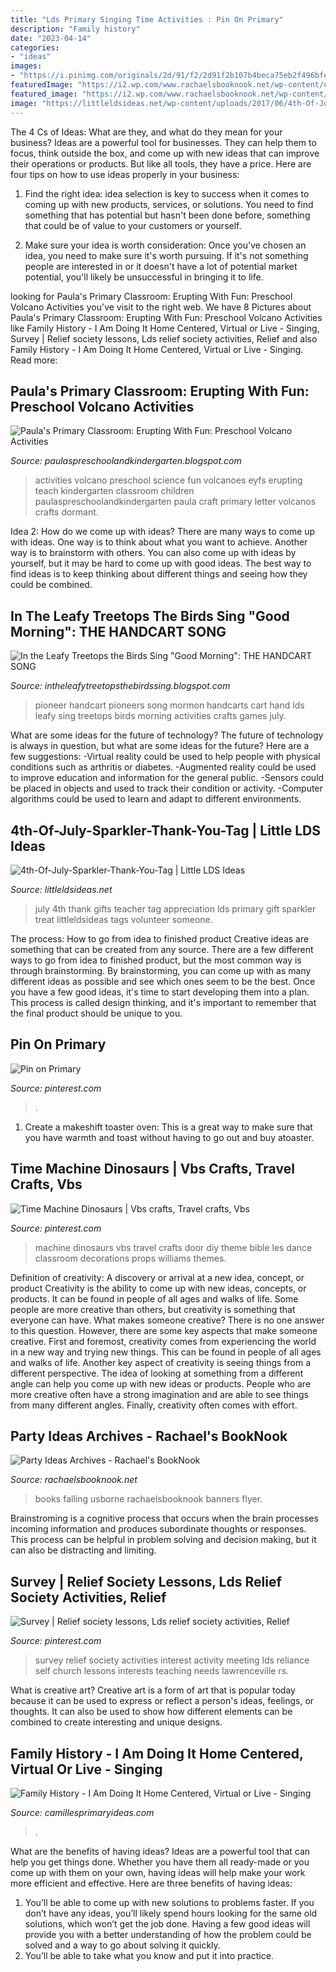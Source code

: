 ```yaml
---
title: "Lds Primary Singing Time Activities : Pin On Primary"
description: "Family history"
date: "2023-04-14"
categories:
- "ideas"
images:
- "https://i.pinimg.com/originals/2d/91/f2/2d91f2b107b4beca75eb2f496bfec2d5.jpg"
featuredImage: "https://i2.wp.com/www.rachaelsbooknook.net/wp-content/uploads/2014/08/Falling-for-Books-Flyer1.jpg"
featured_image: "https://i2.wp.com/www.rachaelsbooknook.net/wp-content/uploads/2014/08/Falling-for-Books-Flyer1.jpg"
image: "https://littleldsideas.net/wp-content/uploads/2017/06/4th-Of-July-Sparkler-Thank-You-Tag.png"
---
```



The 4 Cs of Ideas: What are they, and what do they mean for your business?
Ideas are a powerful tool for businesses. They can help them to focus, think outside the box, and come up with new ideas that can improve their operations or products. But like all tools, they have a price. Here are four tips on how to use ideas properly in your business:
1. Find the right idea: idea selection is key to success when it comes to coming up with new products, services, or solutions. You need to find something that has potential but hasn't been done before, something that could be of value to your customers or yourself.

2. Make sure your idea is worth consideration: Once you've chosen an idea, you need to make sure it's worth pursuing. If it's not something people are interested in or it doesn't have a lot of potential market potential, you'll likely be unsuccessful in bringing it to life.

	

		
looking for Paula&#039;s Primary Classroom: Erupting With Fun: Preschool Volcano Activities you've visit to the right web. We have 8 Pictures about Paula&#039;s Primary Classroom: Erupting With Fun: Preschool Volcano Activities like Family History - I Am Doing It Home Centered, Virtual or Live - Singing, Survey | Relief society lessons, Lds relief society activities, Relief and also Family History - I Am Doing It Home Centered, Virtual or Live - Singing. Read more:
		
    
## Paula&#039;s Primary Classroom: Erupting With Fun: Preschool Volcano Activities

<img loading=lazy src="https://2.bp.blogspot.com/-0ijiDYkBT1M/V0uYVzVkmcI/AAAAAAAAF9A/-q7SmXzVd3ohiL1eses5nOl33dV2WRVKwCKgB/s1600/Volcanoes.jpg" onerror="this.onerror=null;this.src='https://tse3.mm.bing.net/th?id=OIP.gAP8Uv_GIYVRD8LNpV14jQHaQH&amp;pid=15.1';" alt="Paula&#039;s Primary Classroom: Erupting With Fun: Preschool Volcano Activities">

_Source: paulaspreschoolandkindergarten.blogspot.com_

>activities volcano preschool science fun volcanoes eyfs erupting teach kindergarten classroom children paulaspreschoolandkindergarten paula craft primary letter volcanos crafts dormant. 

	

Idea 2: How do we come up with ideas?
There are many ways to come up with ideas. One way is to think about what you want to achieve. Another way is to brainstorm with others. You can also come up with ideas by yourself, but it may be hard to come up with good ideas. The best way to find ideas is to keep thinking about different things and seeing how they could be combined.

    
## In The Leafy Treetops The Birds Sing &quot;Good Morning&quot;: THE HANDCART SONG

<img loading=lazy src="http://4.bp.blogspot.com/-nWQBsNg51mk/T_u15iIF8JI/AAAAAAAAAa8/M5lzx-gQSwM/s1600/Pioneers-Handcarts.png" onerror="this.onerror=null;this.src='https://tse1.mm.bing.net/th?id=OIP.5URSyF2dHoEx-0dsph6-5wHaFe&amp;pid=15.1';" alt="In the Leafy Treetops the Birds Sing &quot;Good Morning&quot;: THE HANDCART SONG">

_Source: intheleafytreetopsthebirdssing.blogspot.com_

>pioneer handcart pioneers song mormon handcarts cart hand lds leafy sing treetops birds morning activities crafts games july. 

	

What are some ideas for the future of technology?
The future of technology is always in question, but what are some ideas for the future? Here are a few suggestions: 
-Virtual reality could be used to help people with physical conditions such as arthritis or diabetes. 
-Augmented reality could be used to improve education and information for the general public. 
-Sensors could be placed in objects and used to track their condition or activity. 
-Computer algorithms could be used to learn and adapt to different environments.

    
## 4th-Of-July-Sparkler-Thank-You-Tag | Little LDS Ideas

<img loading=lazy src="https://littleldsideas.net/wp-content/uploads/2017/06/4th-Of-July-Sparkler-Thank-You-Tag.png" onerror="this.onerror=null;this.src='https://tse4.mm.bing.net/th?id=OIP.IkgpezbnXhY-RShWGLJsJwHaLG&amp;pid=15.1';" alt="4th-Of-July-Sparkler-Thank-You-Tag | Little LDS Ideas">

_Source: littleldsideas.net_

>july 4th thank gifts teacher tag appreciation lds primary gift sparkler treat littleldsideas tags volunteer someone. 

	

The process: How to go from idea to finished product
Creative ideas are something that can be created from any source. There are a few different ways to go from idea to finished product, but the most common way is through brainstorming. By brainstorming, you can come up with as many different ideas as possible and see which ones seem to be the best. Once you have a few good ideas, it's time to start developing them into a plan. This process is called design thinking, and it's important to remember that the final product should be unique to you.

    
## Pin On Primary

<img loading=lazy src="https://i.pinimg.com/736x/ab/09/ea/ab09eaffd12b8681030ed1689dbf5105.jpg" onerror="this.onerror=null;this.src='https://tse4.mm.bing.net/th?id=OIP.3U6m33Fii2xBGE1QzfkDigHaId&amp;pid=15.1';" alt="Pin on Primary">

_Source: pinterest.com_

>. 

	

1. Create a makeshift toaster oven: This is a great way to make sure that you have warmth and toast without having to go out and buy atoaster.

    
## Time Machine Dinosaurs | Vbs Crafts, Travel Crafts, Vbs

<img loading=lazy src="https://i.pinimg.com/originals/2d/91/f2/2d91f2b107b4beca75eb2f496bfec2d5.jpg" onerror="this.onerror=null;this.src='https://tse1.mm.bing.net/th?id=OIP.EloJpscTxSe12JaBpE7TfgHaJ4&amp;pid=15.1';" alt="Time Machine Dinosaurs | Vbs crafts, Travel crafts, Vbs">

_Source: pinterest.com_

>machine dinosaurs vbs travel crafts door diy theme bible les dance classroom decorations props williams themes. 

	

Definition of creativity: A discovery or arrival at a new idea, concept, or product
Creativity is the ability to come up with new ideas, concepts, or products. It can be found in people of all ages and walks of life. Some people are more creative than others, but creativity is something that everyone can have. What makes someone creative? There is no one answer to this question. However, there are some key aspects that make someone creative. First and foremost, creativity comes from experiencing the world in a new way and trying new things. This can be found in people of all ages and walks of life. Another key aspect of creativity is seeing things from a different perspective. The idea of looking at something from a different angle can help you come up with new ideas or products. People who are more creative often have a strong imagination and are able to see things from many different angles. Finally, creativity often comes with effort.

    
## Party Ideas Archives - Rachael&#039;s BookNook

<img loading=lazy src="https://i2.wp.com/www.rachaelsbooknook.net/wp-content/uploads/2014/08/Falling-for-Books-Flyer1.jpg" onerror="this.onerror=null;this.src='https://tse1.mm.bing.net/th?id=OIP.dpSi29WKqbmsLFdszYakNQHaKE&amp;pid=15.1';" alt="Party Ideas Archives - Rachael&#039;s BookNook">

_Source: rachaelsbooknook.net_

>books falling usborne rachaelsbooknook banners flyer. 

	

Brainstroming is a cognitive process that occurs when the brain processes incoming information and produces subordinate thoughts or responses. This process can be helpful in problem solving and decision making, but it can also be distracting and limiting.

    
## Survey | Relief Society Lessons, Lds Relief Society Activities, Relief

<img loading=lazy src="https://i.pinimg.com/originals/e6/94/0c/e6940c96f7640e4d39ee33fd9066e2cd.jpg" onerror="this.onerror=null;this.src='https://tse2.mm.bing.net/th?id=OIP.fg4EZFDLi1gNms3KwuidSgHaKM&amp;pid=15.1';" alt="Survey | Relief society lessons, Lds relief society activities, Relief">

_Source: pinterest.com_

>survey relief society activities interest activity meeting lds reliance self church lessons interests teaching needs lawrenceville rs. 

	

What is creative art?
Creative art is a form of art that is popular today because it can be used to express or reflect a person's ideas, feelings, or thoughts. It can also be used to show how different elements can be combined to create interesting and unique designs.

    
## Family History - I Am Doing It Home Centered, Virtual Or Live - Singing

<img loading=lazy src="https://camillesprimaryideas.com/wp-content/uploads/2021/01/Family-History-I-Am-Doing-It-Cover.jpg" onerror="this.onerror=null;this.src='https://tse4.mm.bing.net/th?id=OIP.8KdOAFS3l81gKZlLeCPlKQHaHa&amp;pid=15.1';" alt="Family History - I Am Doing It Home Centered, Virtual or Live - Singing">

_Source: camillesprimaryideas.com_

>. 

	

What are the benefits of having ideas?
Ideas are a powerful tool that can help you get things done. Whether you have them all ready-made or you come up with them on your own, having ideas will help make your work more efficient and effective. Here are three benefits of having ideas: 
1. You’ll be able to come up with new solutions to problems faster. If you don’t have any ideas, you’ll likely spend hours looking for the same old solutions, which won’t get the job done. Having a few good ideas will provide you with a better understanding of how the problem could be solved and a way to go about solving it quickly. 
2. You’ll be able to take what you know and put it into practice.

